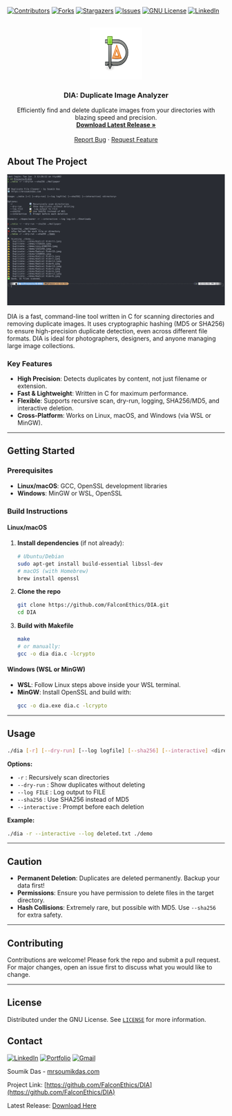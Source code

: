 <a name="readme-top"></a>
[![Contributors][contributors-shield]][contributors-url]
[![Forks][forks-shield]][forks-url]
[![Stargazers][stars-shield]][stars-url]
[![Issues][issues-shield]][issues-url]
[![GNU License][license-shield]][license-url]
[![LinkedIn][linkedin-shield]][linkedin-url]

<!-- PROJECT LOGO -->
<br />
<div align="center">
  <a href="https://github.com/FalconEthics/DIA">
    <img src="./demo/logo.svg" alt="Logo" width="120" height="120">
  </a>

<h3 align="center">DIA: Duplicate Image Analyzer</h3>

  <p align="center">
    Efficiently find and delete duplicate images from your directories with blazing speed and precision.
    <br />
    <a href="https://github.com/FalconEthics/DIA/releases/latest"><strong>Download Latest Release »</strong></a>
    <br />
    <br />
    <a href="https://github.com/FalconEthics/DIA/issues">Report Bug</a>
    ·
    <a href="https://github.com/FalconEthics/DIA/issues">Request Feature</a>
  </p>
</div>

## About The Project

[![DIA Screenshot][product-screenshot]](./demo/Screenshot.png)

DIA is a fast, command-line tool written in C for scanning directories and removing duplicate images. It uses
cryptographic hashing (MD5 or SHA256) to ensure high-precision duplicate detection, even across different file formats.
DIA is ideal for photographers, designers, and anyone managing large image collections.

### Key Features

- **High Precision**: Detects duplicates by content, not just filename or extension.
- **Fast & Lightweight**: Written in C for maximum performance.
- **Flexible**: Supports recursive scan, dry-run, logging, SHA256/MD5, and interactive deletion.
- **Cross-Platform**: Works on Linux, macOS, and Windows (via WSL or MinGW).

---

## Getting Started

### Prerequisites

- **Linux/macOS**: GCC, OpenSSL development libraries
- **Windows**: MinGW or WSL, OpenSSL

### Build Instructions

#### Linux/macOS

1. **Install dependencies** (if not already):
   ```sh
   # Ubuntu/Debian
   sudo apt-get install build-essential libssl-dev
   # macOS (with Homebrew)
   brew install openssl
   ```
2. **Clone the repo**
   ```sh
   git clone https://github.com/FalconEthics/DIA.git
   cd DIA
   ```
3. **Build with Makefile**
   ```sh
   make
   # or manually:
   gcc -o dia dia.c -lcrypto
   ```

#### Windows (WSL or MinGW)

- **WSL**: Follow Linux steps above inside your WSL terminal.
- **MinGW**: Install OpenSSL and build with:
   ```sh
   gcc -o dia.exe dia.c -lcrypto
   ```

---

## Usage

```sh
./dia [-r] [--dry-run] [--log logfile] [--sha256] [--interactive] <directory>
```

**Options:**

- `-r` : Recursively scan directories
- `--dry-run` : Show duplicates without deleting
- `--log FILE` : Log output to FILE
- `--sha256` : Use SHA256 instead of MD5
- `--interactive` : Prompt before each deletion

**Example:**

```sh
./dia -r --interactive --log deleted.txt ./demo
```

---

## Caution

- **Permanent Deletion**: Duplicates are deleted permanently. Backup your data first!
- **Permissions**: Ensure you have permission to delete files in the target directory.
- **Hash Collisions**: Extremely rare, but possible with MD5. Use `--sha256` for extra safety.

---

## Contributing

Contributions are welcome! Please fork the repo and submit a pull request. For major changes, open an issue first to
discuss what you would like to change.

---

## License

Distributed under the GNU License. See [`LICENSE`](./LICENSE) for more information.

## Contact

[![LinkedIn][linkedin-badge]][linkedin-url]
[![Portfolio][portfolio-badge]][portfolio-url]
[![Gmail][gmail-badge]][gmail-url]

Soumik Das - [mrsoumikdas.com](https://mrsoumikdas.com/)

Project Link: [https://github.com/FalconEthics/DIA](https://github.com/FalconEthics/DIA)

Latest Release: [Download Here](https://github.com/FalconEthics/DIA/releases/latest)

<!-- MARKDOWN LINKS & IMAGES -->

[contributors-shield]: https://img.shields.io/github/contributors/FalconEthics/DIA.svg?style=for-the-badge

[contributors-url]: https://github.com/FalconEthics/DIA/graphs/contributors

[forks-shield]: https://img.shields.io/github/forks/FalconEthics/DIA.svg?style=for-the-badge

[forks-url]: https://github.com/FalconEthics/DIA/network/members

[stars-shield]: https://img.shields.io/github/stars/FalconEthics/DIA.svg?style=for-the-badge

[stars-url]: https://github.com/FalconEthics/DIA/stargazers

[issues-shield]: https://img.shields.io/github/issues/FalconEthics/DIA.svg?style=for-the-badge

[issues-url]: https://github.com/FalconEthics/DIA/issues

[license-shield]: https://img.shields.io/github/license/FalconEthics/DIA.svg?style=for-the-badge

[license-url]: https://github.com/FalconEthics/DIA/blob/main/LICENSE

[linkedin-shield]: https://img.shields.io/badge/-LinkedIn-black.svg?style=for-the-badge&logo=linkedin&colorB=555

[linkedin-url]: https://www.linkedin.com/in/soumik-das-profile/

[product-screenshot]: ./demo/Screenshot.png

[linkedin-badge]: https://img.shields.io/badge/LinkedIn-0077B5?style=for-the-badge&logo=linkedin&logoColor=white

[linkedin-url]: https://www.linkedin.com/in/soumik-das-profile/

[portfolio-badge]: https://img.shields.io/badge/Portfolio-255E63?style=for-the-badge&logo=About.me&logoColor=white

[portfolio-url]: https://mrsoumikdas.com/

[gmail-badge]: https://img.shields.io/badge/Gmail-D14836?style=for-the-badge&logo=gmail&logoColor=white

[gmail-url]: mailto:mail2soumikdas@gmail.com